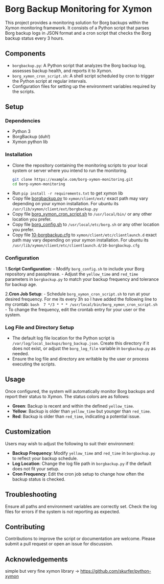 # Borg Backup Monitoring for Xymon

This project provides a monitoring solution for Borg backups within the Xymon monitoring framework. It consists of a Python script that parses Borg backup logs in JSON format and a cron script that checks the Borg backup status every 3 hours.

## Components

- `borgbackup.py`: A Python script that analyzes the Borg backup log, assesses backup health, and reports it to Xymon.
- `borg_xymon_cron_script.sh`: A shell script scheduled by cron to trigger the Python script at regular intervals.
- Configuration files for setting up the environment variables required by the scripts.

## Setup

### Dependencies

- Python 3
- BorgBackup (duh!)
- Xymon python lib 

### Installation
 - Clone the repository containing the monitoring scripts to your local system or server where you intend to run the monitoring.
   ```bash
   git clone https://example.com/borg-xymon-monitoring.git
   cd borg-xymon-monitoring
   ```
 - Run `pip install -r requirements.txt` to get xymon lib 
 - Copy file [borgbackup.py](borgbackup.py) to `xymon/client/ext/` exact path may vary depending on your xymon installation. For ubuntu its `/usr/lib/xymon/client/ext/borgbackup.py`
 - Copy file [borg_xymon_cron_script.sh](borg_xymon_cron_script.sh) to `/usr/local/bin/` or any other location you prefer.
 - Copy file [borg_config.sh](borg_config.sh) to `/usr/local/etc/borg.sh` or any other location you prefer.
 - Copy file [10-borgbackup.cfg](10-borgbackup.cfg) to `xymon/client/etc/clientlaunch.d` exact path may vary depending on your xymon installation. For ubuntu its `/usr/lib/xymon/client/etc/clientlaunch.d/10-borgbackup.cfg`
### Configuration

1.**Script Configuration**:
    - Modify `borg_config.sh` to include your Borg repository and passphrase.
    - Adjust the `yellow_time` and `red_time` parameters in `borgbackup.py` to match your backup frequency and tolerance for backup age.

2.**Cron Job Setup**:
    - Schedule `borg_xymon_cron_script.sh` to run at your desired frequency. For me its every 3h so I have added the following line to my crontab:
    ```bash 
    7 */3 * * * /usr/local/bin/borg_xymon_cron_script.sh
    ```
    - To change the frequency, edit the crontab entry for your user or the system.

### Log File and Directory Setup

- The default log file location for the Python script is `/var/log/local_backups/borg_backup.json`. Create this directory if it does not exist, or adjust the `borg_log_file` variable in `borgbackup.py` as needed.
- Ensure the log file and directory are writable by the user or process executing the scripts.

## Usage

Once configured, the system will automatically monitor Borg backups and report their status to Xymon. The status colors are as follows:

- **Green**: Backup is recent and within the defined `yellow_time`.
- **Yellow**: Backup is older than `yellow_time` but younger than `red_time`.
- **Red**: Backup is older than `red_time`, indicating a potential issue.

## Customization

Users may wish to adjust the following to suit their environment:

- **Backup Frequency**: Modify `yellow_time` and `red_time` in `borgbackup.py` to reflect your backup schedule.
- **Log Location**: Change the log file path in `borgbackup.py` if the default does not fit your setup.
- **Cron Frequency**: Edit the cron job setup to change how often the backup status is checked.

## Troubleshooting

Ensure all paths and environment variables are correctly set. Check the log files for errors if the system is not reporting as expected.

## Contributing

Contributions to improve the script or documentation are welcome. Please submit a pull request or open an issue for discussion.

## Acknowledgements

simple but very fine xymon library -> https://github.com/skurfer/python-xymon